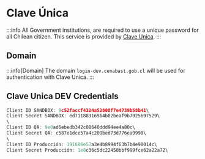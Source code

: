 # Clave Única

:::info
All Government institutions, are required to use a unique password for all Chilean citizen. This service is provided by [Clave Unica](https://claveunica.cl/).
:::

## Domain

:::info[Domain]
The domain `login-dev.cenabast.gob.cl` will be used for authentication with Clave Unica.
:::

## Clave Unica DEV Credentials

```jsx
Client ID SANDBOX: 9c52faccf4324a52808f7e4739b58b41\
Client Secret SANDBOX: ed711883169b4b82beaf9b7925697529\
\
Client ID QA: 9e0ad6ebedb342c08640ddd94ee4a80c\
Client Secret QA: c587e1dce57a4c209bed73d776ea9990\
\ 
Client ID Producción: 191686e57a3e4b8994f63b7b4e90014c\
Client Secret Producción: 1e8c36c5dc22450bbf999fce62a22a72\
```